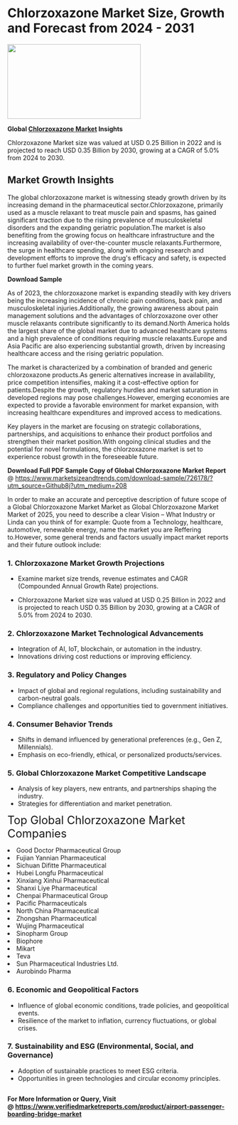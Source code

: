 <H1>Chlorzoxazone Market Size, Growth and Forecast from 2024 - 2031</H1><img class="aligncenter size-medium wp-image-584254" src="https://thirdeyenews.in/wp-content/uploads/2024/09/Global-Market-Research-300x168.jpeg" alt="" width="300" height="168" /><p><strong>Global&nbsp;<a href="https://www.marketsizeandtrends.com/download-sample/726178/?utm_source=Github8j?utm_medium=208">Chlorzoxazone Market</a> Insights</strong></p><p>Chlorzoxazone Market size was valued at USD 0.25 Billion in 2022 and is projected to reach USD 0.35 Billion by 2030, growing at a CAGR of 5.0% from 2024 to 2030.</p><p><h2>Market Growth Insights</h2> <p>The global chlorzoxazone market is witnessing steady growth driven by its increasing demand in the pharmaceutical sector.Chlorzoxazone, primarily used as a muscle relaxant to treat muscle pain and spasms, has gained significant traction due to the rising prevalence of musculoskeletal disorders and the expanding geriatric population.The market is also benefiting from the growing focus on healthcare infrastructure and the increasing availability of over-the-counter muscle relaxants.Furthermore, the surge in healthcare spending, along with ongoing research and development efforts to improve the drug's efficacy and safety, is expected to further fuel market growth in the coming years.</p> <p><strong>Download Sample</strong></p> <p>As of 2023, the chlorzoxazone market is expanding steadily with key drivers being the increasing incidence of chronic pain conditions, back pain, and musculoskeletal injuries.Additionally, the growing awareness about pain management solutions and the advantages of chlorzoxazone over other muscle relaxants contribute significantly to its demand.North America holds the largest share of the global market due to advanced healthcare systems and a high prevalence of conditions requiring muscle relaxants.Europe and Asia Pacific are also experiencing substantial growth, driven by increasing healthcare access and the rising geriatric population.</p> <p>The market is characterized by a combination of branded and generic chlorzoxazone products.As generic alternatives increase in availability, price competition intensifies, making it a cost-effective option for patients.Despite the growth, regulatory hurdles and market saturation in developed regions may pose challenges.However, emerging economies are expected to provide a favorable environment for market expansion, with increasing healthcare expenditures and improved access to medications.</p> <p>Key players in the market are focusing on strategic collaborations, partnerships, and acquisitions to enhance their product portfolios and strengthen their market position.With ongoing clinical studies and the potential for novel formulations, the chlorzoxazone market is set to experience robust growth in the foreseeable future.</p> <p><span class=""><strong>Download Full PDF Sample Copy of Global Chlorzoxazone Market Report</strong> @ <a href="https://www.marketsizeandtrends.com/download-sample/726178/?utm_source=Github8j?utm_medium=208" target="_blank">https://www.marketsizeandtrends.com/download-sample/726178/?utm_source=Github8j?utm_medium=208</a></span></p><p>In order to make an accurate and perceptive description of future scope of a Global&nbsp;Chlorzoxazone Market Market as Global&nbsp;Chlorzoxazone Market Market of 2025, you need to describe a clear Vision &ndash; What Industry or Linda can you think of for example: Quote from a Technology, healthcare, automotive, renewable energy, name the market you are Reffering to.However, some general trends and factors usually impact market reports and their future outlook include:</p><h3>1.&nbsp;<strong>Chlorzoxazone Market Growth Projections</strong></h3><ul><li>Examine market size trends, revenue estimates and CAGR (Compounded Annual Growth Rate) projections.</li><li><p>Chlorzoxazone Market size was valued at USD 0.25 Billion in 2022 and is projected to reach USD 0.35 Billion by 2030, growing at a CAGR of 5.0% from 2024 to 2030.</p></li></ul><h3>2.&nbsp;<strong>Chlorzoxazone Market Technological Advancements</strong></h3><ul><li>Integration of AI, IoT, blockchain, or automation in the industry.</li><li>Innovations driving cost reductions or improving efficiency.</li></ul><h3>3.&nbsp;<strong>Regulatory and Policy Changes</strong></h3><ul><li>Impact of global and regional regulations, including sustainability and carbon-neutral goals.</li><li>Compliance challenges and opportunities tied to government initiatives.</li></ul><h3>4.&nbsp;<strong>Consumer Behavior Trends</strong></h3><ul><li>Shifts in demand influenced by generational preferences (e.g., Gen Z, Millennials).</li><li>Emphasis on eco-friendly, ethical, or personalized products/services.</li></ul><h3>5.&nbsp;<strong>Global Chlorzoxazone Market Competitive Landscape</strong></h3><ul><li>Analysis of key players, new entrants, and partnerships shaping the industry.</li><li>Strategies for differentiation and market penetration.</li></ul><p data-pm-slice="1 1 []"><span style="color: inherit; font-family: inherit; font-size: 25px;">Top Global Chlorzoxazone Market Companies</span></p><div class="" data-test-id=""><p><li>Good Doctor Pharmaceutical Group</li><li> Fujian Yannian Pharmaceutical</li><li> Sichuan Difitte Pharmaceutical</li><li> Hubei Longfu Pharmaceutical</li><li> Xinxiang Xinhui Pharmaceutical</li><li> Shanxi Liye Pharmaceutical</li><li> Chenpai Pharmaceutical Group</li><li> Pacific Pharmaceuticals</li><li> North China Pharmaceutical</li><li> Zhongshan Pharmaceutical</li><li> Wujing Pharmaceutical</li><li> Sinopharm Group</li><li> Biophore</li><li> Mikart</li><li> Teva</li><li> Sun Pharmaceutical Industries Ltd.</li><li> Aurobindo Pharma</li></p></div><h3>6.&nbsp;<strong>Economic and Geopolitical Factors</strong></h3><ul><li>Influence of global economic conditions, trade policies, and geopolitical events.</li><li>Resilience of the market to inflation, currency fluctuations, or global crises.</li></ul><h3>7.&nbsp;<strong>Sustainability and ESG (Environmental, Social, and Governance)</strong></h3><ul><li>Adoption of sustainable practices to meet ESG criteria.</li><li>Opportunities in green technologies and circular economy principles.</li></ul><h2><strong style="font-size: 14px;">For More Information or Query, Visit @&nbsp;</strong><a style="background-color: #ffffff; font-size: 14px;" href="https://www.marketsizeandtrends.com/report/chlorzoxazone-market/" target="_blank">https://www.verifiedmarketreports.com/product/airport-passenger-boarding-bridge-market</a></h2>